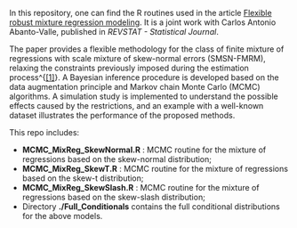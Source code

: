 In this repository, one can find the R routines used in the article [Flexible robust mixture regression modeling](https://doi.org/10.57805/revstat.v20i1.365). It is a joint work with Carlos Antonio Abanto-Valle, published in _REVSTAT - Statistical Journal_.

The paper provides a flexible methodology for the class of finite mixture of regressions with scale mixture of skew-normal errors (SMSN-FMRM), relaxing the constraints previously imposed during the estimation process^{[[1]](https://doi.org/10.1007/s11749-015-0460-4)}. A Bayesian inference procedure is developed based on the data augmentation principle and Markov chain Monte Carlo (MCMC) algorithms. A simulation study is implemented to understand the possible effects caused by the restrictions, and an example with a well-known dataset illustrates the performance of the proposed methods.

This repo includes:

- **MCMC_MixReg_SkewNormal.R** : MCMC routine for the mixture of regressions based on the skew-normal distribution;
- **MCMC_MixReg_SkewT.R** : MCMC routine for the mixture of regressions based on the skew-t distribution;
- **MCMC_MixReg_SkewSlash.R** : MCMC routine for the mixture of regressions based on the skew-slash distribution;
- Directory **./Full_Conditionals** contains the full conditional distributions for the above models.
